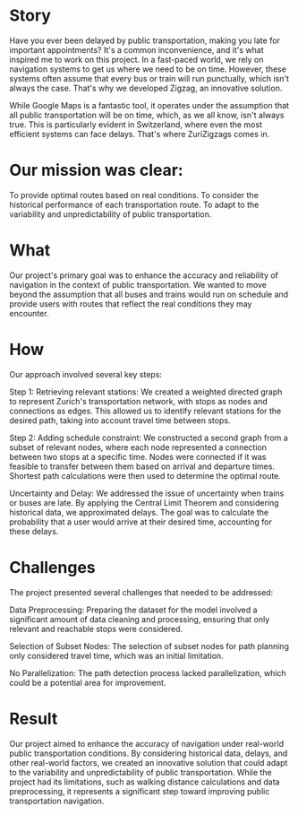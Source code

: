 # Story
Have you ever been delayed by public transportation, making you late for important appointments? It's a common inconvenience, and it's what inspired me to work on this project. In a fast-paced world, we rely on navigation systems to get us where we need to be on time. However, these systems often assume that every bus or train will run punctually, which isn't always the case. That's why we developed Zigzag, an innovative solution.

While Google Maps is a fantastic tool, it operates under the assumption that all public transportation will be on time, which, as we all know, isn't always true. This is particularly evident in Switzerland, where even the most efficient systems can face delays. That's where ZuriZigzags comes in.

# Our mission was clear:

To provide optimal routes based on real conditions.
To consider the historical performance of each transportation route.
To adapt to the variability and unpredictability of public transportation.
# What
Our project's primary goal was to enhance the accuracy and reliability of navigation in the context of public transportation. We wanted to move beyond the assumption that all buses and trains would run on schedule and provide users with routes that reflect the real conditions they may encounter.

# How
Our approach involved several key steps:

Step 1: Retrieving relevant stations: We created a weighted directed graph to represent Zurich's transportation network, with stops as nodes and connections as edges. This allowed us to identify relevant stations for the desired path, taking into account travel time between stops.

Step 2: Adding schedule constraint: We constructed a second graph from a subset of relevant nodes, where each node represented a connection between two stops at a specific time. Nodes were connected if it was feasible to transfer between them based on arrival and departure times. Shortest path calculations were then used to determine the optimal route.

Uncertainty and Delay: We addressed the issue of uncertainty when trains or buses are late. By applying the Central Limit Theorem and considering historical data, we approximated delays. The goal was to calculate the probability that a user would arrive at their desired time, accounting for these delays.

# Challenges
The project presented several challenges that needed to be addressed:

Data Preprocessing: Preparing the dataset for the model involved a significant amount of data cleaning and processing, ensuring that only relevant and reachable stops were considered.

Selection of Subset Nodes: The selection of subset nodes for path planning only considered travel time, which was an initial limitation.

No Parallelization: The path detection process lacked parallelization, which could be a potential area for improvement.

# Result
Our project aimed to enhance the accuracy of navigation under real-world public transportation conditions. By considering historical data, delays, and other real-world factors, we created an innovative solution that could adapt to the variability and unpredictability of public transportation. While the project had its limitations, such as walking distance calculations and data preprocessing, it represents a significant step toward improving public transportation navigation.